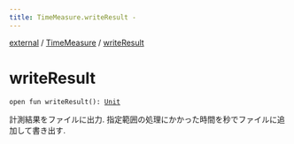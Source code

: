 ```yaml
---
title: TimeMeasure.writeResult - 
---
```


[external](../index.html) / [TimeMeasure](index.html) / [writeResult](./write-result.html)

# writeResult

`open fun writeResult(): `[`Unit`](https://kotlinlang.org/api/latest/jvm/stdlib/kotlin/-unit/index.html)

計測結果をファイルに出力. 指定範囲の処理にかかった時間を秒でファイルに追加して書き出す.

